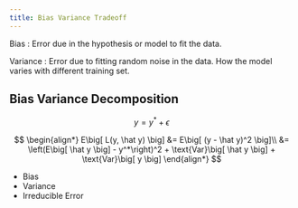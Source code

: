 ```yaml
---
title: Bias Variance Tradeoff
---
```


Bias
: Error due in the hypothesis or model to fit the data.

Variance
: Error due to fitting random noise in the data.
  How the model varies with different training set.

## Bias Variance Decomposition

$$
y = y^* + \epsilon
$$

$$
\begin{align*}
    E\big[ L(y, \hat y) \big] &= E\big[ (y - \hat y)^2 \big]\\
    &= \left(E\big[ \hat y \big]  - y^*\right)^2 + \text{Var}\big[ \hat y  \big] + \text{Var}\big[ y \big]
\end{align*}
$$

* Bias
* Variance
* Irreducible Error